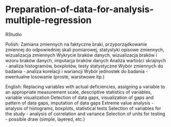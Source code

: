 # Preparation-of-data-for-analysis-multiple-regression

RStudio

Polish:
Zamiana zmiennych na faktyczne braki, przyporządkowanie zmiennej do odpowiedniej skali pomiarowej,  statystyki opisowe zmiennych, wizualizacja zmiennych
Wykrycie braków danych,  wizualizacja braków i wzoru braków danych, imputacja braków danych
Analiza wartości skrajnych - analiza histogramów, boxplotów, testy statystyczne 
Wybór zmiennych do badania - analiza korelacji i wariancji
Wybór jednostek do badania - ewentualne losowanie (proste, warstwowe itp.)

English:
Replacing variables with actual deficiencies, assigning a variable to an appropriate measurement scale, descriptive statistics of variables, variable visualization
Detection of data gaps, visualization of gaps and pattern of data gaps, imputation of data gaps
Extreme value analysis - analysis of histograms, boxplots, statistical tests
Selection of variables for the study - analysis of correlation and variance
Selection of units for testing - possible draw (simple, layered, etc.)
